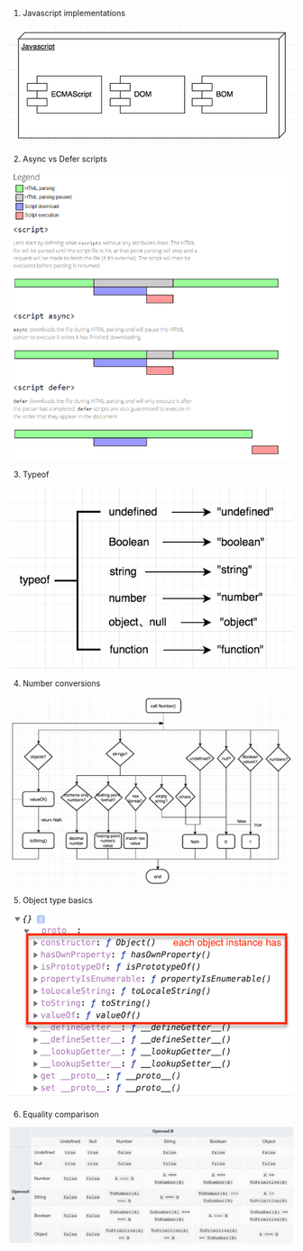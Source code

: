 1. Javascript implementations

![Javascript implementations](./images/javascript_implementations.png)

2. Async vs Defer scripts

![async_defer_scripts](./images/async_defer_scripts.png)

3. Typeof

![typeof](./images/typeof.png)

4. Number conversions

![number_convertion](./images/number_convertion.png)

5. Object type basics

![object_basic](./images/object_basics.png)

6. Equality comparison

![equality_comparison](./images/equality_comparison.png)
